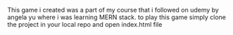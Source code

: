 This game i created was a part of my course that i followed on udemy by angela yu where i was learning MERN stack. to play this game simply clone the project in your local repo and open index.html file 
